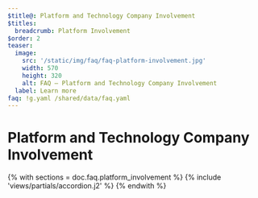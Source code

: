 ```yaml
---
$title@: Platform and Technology Company Involvement
$titles:
  breadcrumb: Platform Involvement
$order: 2
teaser:
  image:
    src: '/static/img/faq/faq-platform-involvement.jpg'
    width: 570
    height: 320
    alt: FAQ – Platform and Technology Company Involvement
  label: Learn more
faq: !g.yaml /shared/data/faq.yaml
---
```


# Platform and Technology Company Involvement

{% with sections = doc.faq.platform_involvement %}
{% include 'views/partials/accordion.j2' %}
{% endwith %}
